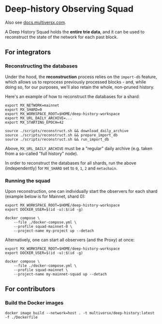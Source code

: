 # Deep-history Observing Squad

Also see [docs.multiversx.com](https://docs.multiversx.com/integrators/deep-history-squad).

A Deep History Squad holds the **entire trie data**, and it can be used to reconstruct the state of the network for each past block.

## For integrators

### Reconstructing the databases

Under the hood, the **reconstruction** process relies on the `import-db` feature, which allows us to reprocess previously processed blocks - and, while doing so, for our purposes, we'll also retain the whole, non-pruned history. 

Here's an example of how to reconstruct the databases for a shard:

```
export MX_NETWORK=mainnet
export MX_SHARD=0
export MX_WORKSPACE_ROOT=$HOME/deep-history-workspace
export MX_URL_DAILY_ARCHIVE=...
export MX_STARTING_EPOCH=42

source ./scripts/reconstruct.sh && download_daily_archive
source ./scripts/reconstruct.sh && prepare_import_db
source ./scripts/reconstruct.sh && run_import_db
```

Above, `MX_URL_DAILY_ARCHIVE` must be a "regular" daily archive (e.g. taken from a so-called "full history" node).

In order to reconstruct the databases for all shards, run the above (independently) for `MX_SHARD` set to `0`, `1`, `2` and `metachain`.

### Running the squad

Upon reconstruction, one can individually start the observers for each shard (example below is for Mainnet, shard 0):

```
export MX_WORKSPACE_ROOT=$HOME/deep-history-workspace
export DOCKER_USER=$(id -u):$(id -g)

docker compose \
    --file ./docker-compose.yml \
    --profile squad-mainnet-0 \
    --project-name my-project up --detach
```

Alternatively, one can start all observers (and the Proxy) at once:

```
export MX_WORKSPACE_ROOT=$HOME/deep-history-workspace
export DOCKER_USER=$(id -u):$(id -g)

docker compose \
    --file ./docker-compose.yml \
    --profile squad-mainnet \
    --project-name my-mainnet-squad up --detach
```

## For contributors

### Build the Docker images

```
docker image build --network=host . -t multiversx/deep-history:latest -f ./Dockerfile
```
